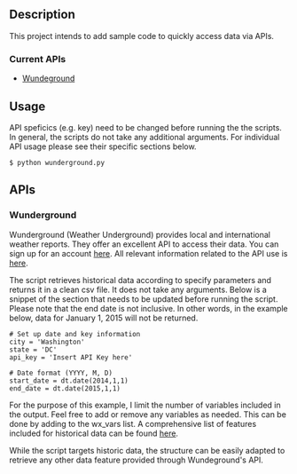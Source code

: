 ## Description

This project intends to add sample code to quickly access data via APIs.

### Current APIs

* [Wundeground](###Wunderground)

## Usage

API speficics (e.g. key) need to be changed before running the the scripts. In general, the scripts do not take any additional arguments. For individual API usage please see their specific sections below.

```
$ python wunderground.py
```

## APIs

### Wunderground

Wunderground (Weather Underground) provides local and international weather reports. They offer an excellent API to access their data. You can sign up for an account [here](http://www.wunderground.com/weather/api/). All relevant information related to the API use is [here](http://www.wunderground.com/weather/api/d/docs).

The script retrieves historical data according to specify parameters and returns it in a clean csv file. It does not take any arguments. Below is a snippet of the section that needs to be updated before running the script. Please note that the end date is not inclusive. In other words, in the example below, data for January 1, 2015 will not be returned. 

```
# Set up date and key information
city = 'Washington'
state = 'DC'
api_key = 'Insert API Key here'

# Date format (YYYY, M, D)
start_date = dt.date(2014,1,1)
end_date = dt.date(2015,1,1)
``` 
For the purpose of this example, I limit the number of variables included in the output. Feel free to add or remove any variables as needed. This can be done by adding to the wx_vars list. A comprehensive list of features included for historical data can be found [here](http://www.wunderground.com/weather/api/d/docs?d=data/history&MR=1). 

While the script targets historic data, the structure can be easily adapted to retrieve any other data feature provided through Wundeground's API.

